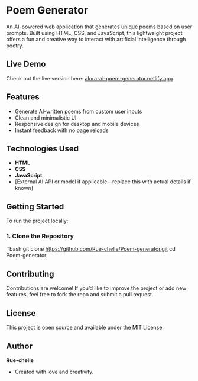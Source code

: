 # Poem Generator

An AI-powered web application that generates unique poems based on user prompts. Built using HTML, CSS, and JavaScript, this lightweight project offers a fun and creative way to interact with artificial intelligence through poetry.

## Live Demo

Check out the live version here: [alora-ai-poem-generator.netlify.app](https://alora-ai-poem-generator.netlify.app/)

## Features

- Generate AI-written poems from custom user inputs
- Clean and minimalistic UI
- Responsive design for desktop and mobile devices
- Instant feedback with no page reloads

## Technologies Used

- **HTML**
- **CSS**
- **JavaScript**
- [External AI API or model if applicable—replace this with actual details if known]

## Getting Started

To run the project locally:

### 1. Clone the Repository

``bash
git clone https://github.com/Rue-chelle/Poem-generator.git
cd Poem-generator


## Contributing

Contributions are welcome! If you’d like to improve the project or add new features, feel free to fork the repo and submit a pull request.

## License

This project is open source and available under the MIT License.

## Author

**Rue-chelle**

- Created with love and creativity.
